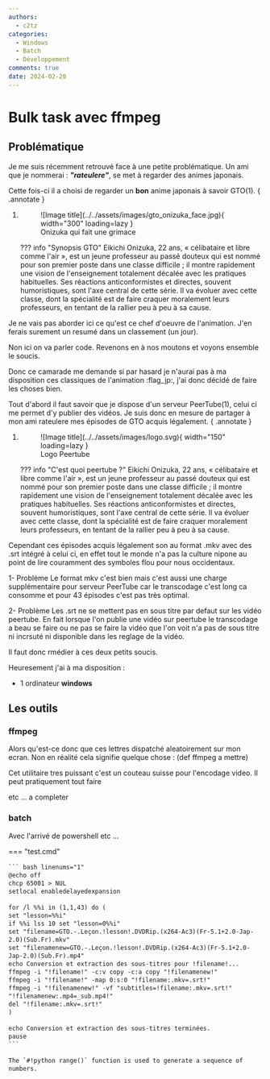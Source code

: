 ```yaml
---
authors:
  - c2tz
categories:
  - Windows
  - Batch
  - Développement
comments: true
date: 2024-02-20
---
```


# Bulk task avec ffmpeg

## Problématique

Je me suis récemment retrouvé face à une petite problématique. Un ami que je nommerai : __*_"rateulere"_*__, se met à regarder des animes japonais.

<!-- more -->

Cette fois-ci il a choisi de regarder un **bon** anime japonais à savoir GTO(1).
{ .annotate }

1.  <figure markdown="span">
      ![Image title](../../assets/images/gto_onizuka_face.jpg){ width="300" loading=lazy }
    <figcaption>Onizuka qui fait une grimace</figcaption>
    </figure>
    
    ??? info "Synopsis GTO"
        Eikichi Onizuka, 22 ans, « célibataire et libre comme l'air », est un jeune professeur au passé douteux qui est nommé pour son premier poste dans une classe difficile ; il montre rapidement une vision de l'enseignement totalement décalée avec les pratiques habituelles. Ses réactions anticonformistes et directes, souvent humoristiques, sont l'axe central de cette série. Il va évoluer avec cette classe, dont la spécialité est de faire craquer moralement leurs professeurs, en tentant de la rallier peu à peu à sa cause.


Je ne vais pas aborder ici ce qu'est ce chef d'oeuvre de l'animation. J'en ferais surement un resumé dans un classement (un jour).

Non ici on va parler code. Revenons en à nos moutons et voyons ensemble le soucis.

Donc ce camarade me demande si par hasard je n'aurai pas à ma disposition ces classiques de l'animation :flag_jp:, j'ai donc décidé de faire les choses bien.

Tout d'abord il faut savoir que je dispose d'un serveur PeerTube(1), celui ci me permet d'y publier des vidéos. Je suis donc en mesure de partager à mon ami rateulere mes épisodes de GTO acquis légalement.
{ .annotate }

1.  <figure markdown="span">
      ![Image title](../../assets/images/logo.svg){ width="150" loading=lazy }
    <figcaption>Logo Peertube</figcaption>
    </figure>
    
    ??? info "C'est quoi peertube ?"
        Eikichi Onizuka, 22 ans, « célibataire et libre comme l'air », est un jeune professeur au passé douteux qui est nommé pour son premier poste dans une classe difficile ; il montre rapidement une vision de l'enseignement totalement décalée avec les pratiques habituelles. Ses réactions anticonformistes et directes, souvent humoristiques, sont l'axe central de cette série. Il va évoluer avec cette classe, dont la spécialité est de faire craquer moralement leurs professeurs, en tentant de la rallier peu à peu à sa cause.

Cependant ces épisodes acquis légalement son au format .mkv avec des .srt intégré à celui ci, en effet tout le monde n'a pas la culture nipone au point de lire couramment des symboles flou pour nous occidentaux.

1- Problème
Le format mkv c'est bien mais c'est aussi une charge supplémentaire pour serveur PeerTube car le transcodage c'est long ca consomme et pour 43 épisodes c'est pas très optimal.

2- Problème
Les .srt ne se mettent pas en sous titre par defaut sur les vidéo peertube. En fait lorsque l'on publie une vidéo sur peertube le transcodage a beau se faire ou ne pas se faire la vidéo que l'on voit n'a pas de sous titre ni incrsuté ni disponible dans les reglage de la vidéo.

Il faut donc rmédier à ces deux petits soucis.

Heuresement j'ai à ma disposition :

- 1 ordinateur **windows**

## Les outils

### ffmpeg

Alors qu'est-ce donc que ces lettres dispatché aleatoirement sur mon ecran. Non en réalité cela signifie quelque chose : (def ffmpeg a mettre)

Cet utilitaire tres puissant c'est un couteau suisse pour l'encodage video. Il peut pratiquement tout faire

etc ... a completer

  [GitHub Pages]: https://pages.github.com/

### batch

Avec l'arrivé de powershell etc ...

=== "test.cmd"

    ``` bash linenums="1"
    @echo off
    chcp 65001 > NUL
    setlocal enabledelayedexpansion

    for /l %%i in (1,1,43) do (
    set "lesson=%%i"
    if %%i lss 10 set "lesson=0%%i"
    set "filename=GTO.-.Leçon.!lesson!.DVDRip.(x264-Ac3)(Fr-5.1+2.0-Jap-2.0)(Sub.Fr).mkv"
    set "filenamenew=GTO.-.Leçon.!lesson!.DVDRip.(x264-Ac3)(Fr-5.1+2.0-Jap-2.0)(Sub.Fr).mp4"
    echo Conversion et extraction des sous-titres pour !filename!...
    ffmpeg -i "!filename!" -c:v copy -c:a copy "!filenamenew!"
    ffmpeg -i "!filename!" -map 0:s:0 "!filename:.mkv=.srt!"
    ffmpeg -i "!filenamenew!" -vf "subtitles=!filename:.mkv=.srt!" "!filenamenew:.mp4=_sub.mp4!"
    del "!filename:.mkv=.srt!"
    )

    echo Conversion et extraction des sous-titres terminées.
    pause
    ```

    The `#!python range()` function is used to generate a sequence of numbers.